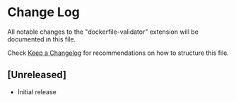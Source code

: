 # Change Log
All notable changes to the "dockerfile-validator" extension will be documented in this file.

Check [Keep a Changelog](http://keepachangelog.com/) for recommendations on how to structure this file.

## [Unreleased]
- Initial release